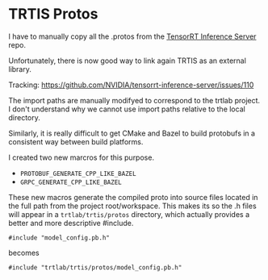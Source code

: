 # TRTIS Protos

I have to manually copy all the .protos from the [TensorRT Inference Server](https://github.com/nvidia/tensorrt-inference-server)
repo.

Unfortunately, there is now good way to link again TRTIS as an external library.

Tracking:
https://github.com/NVIDIA/tensorrt-inference-server/issues/110

The import paths are manually modifyed to correspond to the trtlab project.
I don't understand why we cannot use import paths relative to the local
directory.

Similarly, it is really difficult to get CMake and Bazel to build protobufs
in a consistent way between build platforms.

I created two new marcros for this purpose.

- `PROTOBUF_GENERATE_CPP_LIKE_BAZEL`
- `GRPC_GENERATE_CPP_LIKE_BAZEL`

These new macros generate the compiled proto into source files located
in the full path from the project root/workspace.  This makes its so the
.h files will appear in a `trtlab/trtis/protos` directory, which
actually provides a better and more descriptive #include.

```
#include "model_config.pb.h"
```

becomes

```
#include "trtlab/trtis/protos/model_config.pb.h"
```
